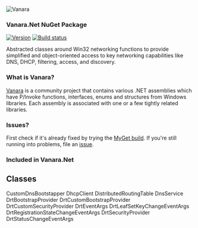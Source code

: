 ﻿![Vanara](https://raw.githubusercontent.com/dahall/Vanara/master/docs/icons/VanaraHeading.png)
### **Vanara.Net NuGet Package**
[![Version](https://img.shields.io/nuget/v/Vanara.Net?label=NuGet&style=flat-square)](https://github.com/dahall/Vanara/releases)
[![Build status](https://github.com/dahall/Vanara/actions/workflows/cibuild.yml/badge.svg?branch=master)](https://github.com/dahall/Vanara/actions/workflows/cibuild.yml)

Abstracted classes around Win32 networking functions to provide simplified and object-oriented access to key networking capabilities like DNS, DHCP, filtering, access, and discovery.

### **What is Vanara?**

[Vanara](https://github.com/dahall/Vanara) is a community project that contains various .NET assemblies which have P/Invoke functions, interfaces, enums and structures from Windows libraries. Each assembly is associated with one or a few tightly related libraries.

### **Issues?**

First check if it's already fixed by trying the [MyGet build](https://www.myget.org/feed/Packages/vanara).
If you're still running into problems, file an [issue](https://github.com/dahall/Vanara/issues).

### **Included in Vanara.Net**

Classes
---
CustomDnsBootstapper DhcpClient DistributedRoutingTable DnsService DrtBootstrapProvider DrtCustomBootstrapProvider DrtCustomSecurityProvider DrtEventArgs DrtLeafSetKeyChangeEventArgs DrtRegistrationStateChangeEventArgs DrtSecurityProvider DrtStatusChangeEventArgs 
